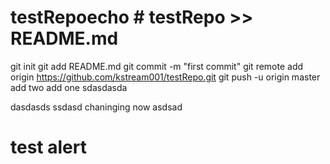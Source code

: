 # testRepoecho # testRepo >> README.md
git init
git add README.md
git commit -m "first commit"
git remote add origin https://github.com/kstream001/testRepo.git
git push -u origin master\
add two
add one
sdasdasda

dasdasds
ssdasd
chaninging now
asdsad
# test alert
